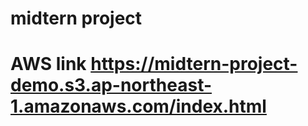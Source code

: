 # midtern project
# AWS link https://midtern-project-demo.s3.ap-northeast-1.amazonaws.com/index.html
